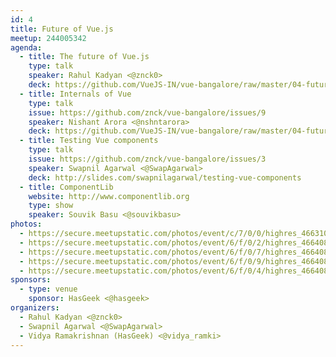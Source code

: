 ```yaml
---
id: 4
title: Future of Vue.js
meetup: 244005342
agenda:
  - title: The future of Vue.js
    type: talk
    speaker: Rahul Kadyan <@znck0>
    deck: https://github.com/VueJS-IN/vue-bangalore/raw/master/04-future-of-vue.js/decks/01-intro-future-of-vue.js.pdf
  - title: Internals of Vue
    type: talk
    issue: https://github.com/znck/vue-bangalore/issues/9
    speaker: Nishant Arora <@nshntarora>
    deck: https://github.com/VueJS-IN/vue-bangalore/raw/master/04-future-of-vue.js/decks/02-talk-internals-of-vue.pdf
  - title: Testing Vue components
    type: talk
    issue: https://github.com/znck/vue-bangalore/issues/3
    speaker: Swapnil Agarwal <@SwapAgarwal>
    deck: http://slides.com/swapnilagarwal/testing-vue-components
  - title: ComponentLib
    website: http://www.componentlib.org
    type: show
    speaker: Souvik Basu <@souvikbasu>
photos:
  - https://secure.meetupstatic.com/photos/event/c/7/0/0/highres_466310944.jpeg
  - https://secure.meetupstatic.com/photos/event/6/f/0/2/highres_466408418.jpeg
  - https://secure.meetupstatic.com/photos/event/6/f/0/7/highres_466408423.jpeg
  - https://secure.meetupstatic.com/photos/event/6/f/0/9/highres_466408425.jpeg
  - https://secure.meetupstatic.com/photos/event/6/f/0/4/highres_466408420.jpeg
sponsors:
  - type: venue
    sponsor: HasGeek <@hasgeek>
organizers:
  - Rahul Kadyan <@znck0>
  - Swapnil Agarwal <@SwapAgarwal>
  - Vidya Ramakrishnan (HasGeek) <@vidya_ramki>
---
```


<EventPage />
